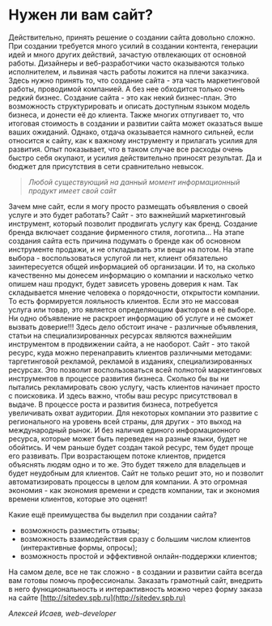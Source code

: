 # Нужен ли вам сайт?

Действительно, принять решение о создании сайта довольно сложно.  При создании требуется много усилий в создании контента, генерации идей и много других действий, зачастую отвлекающих от основной работы. Дизайнеры и веб-разработчики часто оказываются только исполнителем, и львиная часть работы ложится на плечи заказчика.
Здесь нужно принять то, что создание сайта - эта часть маркетинговой работы, проводимой  компанией. А без нее обходится только очень редкий бизнес. Создание сайта - это как некий бизнес-план. Это возможность структурировать и описать доступным языком модель бизнеса, и донести её до клиента.
Также многих отпугивает то, что итоговая стоимость в создании и развитии сайта может оказаться выше ваших ожиданий.  Однако, отдача оказывается намного сильней, если относится к сайту, как к важному инструменту и прилагать усилия для развития. Опыт показывает, что в таком случае все расходы очень быстро себя окупают, и усилия действительно приносят результат. Да и бюджет для присутствия в сети сравнительно невысок.

> *Любой существующий на данный момент информационный продукт имеет свой сайт*

Зачем мне сайт, если я могу просто размещать объявления о своей услуге и это будет работать?
Сайт - это важнейший маркетинговый инструмент, который позволит продвигать услугу как бренд. Создание бренда включает создание фирменного стиля, логотипа... На этапе создания сайта есть причина подумать о бренде как об основном инструменте продажи, и не откладывать эти вещи на потом. 
На этапе выбора - воспользоваться услугой ли нет, клиент обязательно заинтересуется общей информацией об организации. И то, на сколько качественно мы донесем информацию о компании и насколько четко опишем наш продукт, будет зависеть уровень доверия к нам. Так складывается мнение человека о порядочности, открытости компании. То есть формируется лояльность клиентов. Если это не массовая услуга или товар, это является определяющим фактором в её выборе.
Ни одно объявление не раскроет информацию об услуге и не сможет вызвать доверие!!!
Здесь дело обстоит иначе - различные объявления, статьи на специализированных ресурсах являются важнейшим инструментом в продвижении сайта, а не наоборот.  Сайт -   это такой ресурс, куда можно перенаправить клиентов различными методами:  таргетинговой рекламой, рекламой в изданиях, специализированных ресурсах. Это позволит воспользоваться всей полнотой маркетинговых инструментов в процессе развития бизнеса.
Сколько бы вы ни пытались рекламировать свою услугу, часть клиентов начинает просто с поисковика. И здесь важно, чтобы ваш ресурс присутствовал в выдаче. 
В процессе роста и развития бизнеса, потребуется увеличивать охват аудитории. Для некоторых компании  это развитие с регионального на уровень всей страны, для других - это выход на международный  рынок. И без наличия единого информационного ресурса, которые может быть переведен на разные языки, будет не обойтись.
И чем раньше будет создан такой ресурс, тем будет проще его развивать.
При возрастающем потоке клиентов, придется объяснять людям одно и то же. Это будет тяжело для владельцев и будет неудобным для клиентов. Сайт не только решит это, но и позволит автоматизировать процессы в целом для компании. А это огромная экономия -  как экономия времени и средств компании, так и экономия времени клиентов, которые это оценят!

Какие ещё преимущества бы выделил при создании сайта?
- возможность разместить отзывы;
- возможность взаимодействия сразу с большим числом клиентов (интерактивные формы, опросы);
-  возможность простой и эффективной онлайн-поддержки  клиентов; 

На самом деле, все не так сложно -  в создании и развитии сайта всегда вам готовы помочь профессионалы.  Заказать грамотный сайт, внедрить в него функциональность и интерактивность можно через форму заказа на сайте  [http://sitedev.spb.ru](http://sitedev.spb.ru)


*Алексей Исаев,*
*web-developer*


